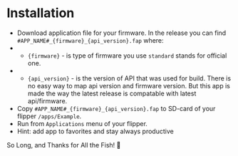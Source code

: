 # Installation

* Download application file for your firmware. In the release you can find 
`#APP_NAME#_{firmware}_{api_version}.fap` where:
* * `{firmware}` - is type of firmware you use `standard` stands for official one.
* * `{api_version}` - is the version of API that was used for build. There is no easy way to map api version and firmware version. But this app is made the way the latest release is compatable with latest api/firmware.
* Copy `#APP_NAME#_{firmware}_{api_version}.fap` to SD-card of your flipper `/apps/Example`. 
* Run from `Applications` menu of your flipper.
* Hint: add app to favorites and stay always productive

So Long, and Thanks for All the Fish! 🐬